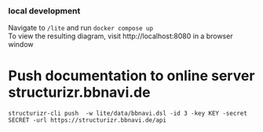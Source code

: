 ### local development
Navigate to `/lite` and run `docker compose up` <br />
To view the resulting diagram, visit http://localhost:8080 in a browser window

# Push documentation to online server structurizr.bbnavi.de

```
structurizr-cli push  -w lite/data/bbnavi.dsl -id 3 -key KEY -secret SECRET -url https://structurizr.bbnavi.de/api
```
